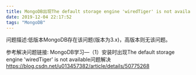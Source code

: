 ```yaml
---
title: MongoDB出现The default storage engine 'wiredTiger' is not available之问题解决
date: 2019-12-04 22:17:52
tags: "MongoDB"
---
```


问题描述:低版本MongoDB存在该问题(版本为3.x)，高版本则无该问题。

参考解决问题链接:
MongoDB学习—（1）安装时出现The default storage engine 'wiredTiger' is not available问题解决 https://blog.csdn.net/u013457382/article/details/50775268